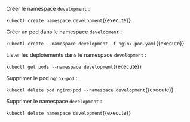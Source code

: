 Créer le namespace `development` :

`kubectl create namespace development`{{execute}}

Créer un pod dans le namespace `development` :

`kubectl create --namespace development -f nginx-pod.yaml`{{execute}}

Lister les déploiements dans le namespace `development` :

`kubectl get pods --namespace development`{{execute}}

Supprimer le pod `nginx-pod` :

`kubectl delete pod nginx-pod --namespace development`{{execute}}

Supprimer le namespace `development` :

`kubectl delete namespace development`{{execute}}
